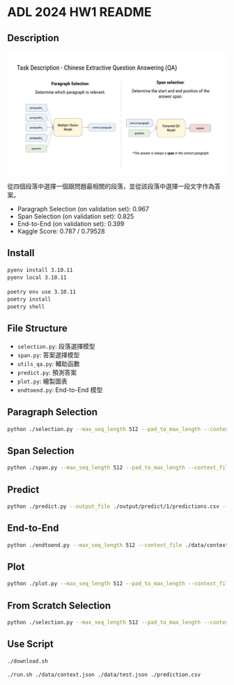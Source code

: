 # ADL 2024 HW1 README

## Description

![ADL 2024 HW1 Description](./image/image.png)

從四個段落中選擇一個跟問題最相關的段落，並從該段落中選擇一段文字作為答案。

- Paragraph Selection (on validation set): 0.967
- Span Selection (on validation set): 0.825
- End-to-End (on validation set): 0.399
- Kaggle Score: 0.787 / 0.79528

## Install

```bash
pyenv install 3.10.11
pyenv local 3.10.11

poetry env use 3.10.11
poetry install
poetry shell
```

## File Structure

- `selection.py`: 段落選擇模型
- `span.py`: 答案選擇模型
- `utils_qa.py`: 輔助函數
- `predict.py`: 預測答案
- `plot.py`: 繪製圖表
- `endtoend.py`: End-to-End 模型


## Paragraph Selection

```bash
python ./selection.py --max_seq_length 512 --pad_to_max_length --context_file ./data/context.json --train_file ./data/train.json --validation_file ./data/valid.json --model_name_or_path hfl/chinese-macbert-base --gradient_accumulation_steps 32 --per_device_train_batch_size 2 --per_device_eval_batch_size 2 --learning_rate 5e-5  --num_train_epochs 1 --lr_scheduler_type cosine --output_dir ./output/select/1 --seed 42
```

## Span Selection

```bash
python ./span.py --max_seq_length 512 --pad_to_max_length --context_file ./data/context.json --train_file ./data/train.json --validation_file ./data/valid.json --model_name_or_path hfl/chinese-macbert-base --per_device_train_batch_size 8 --per_device_eval_batch_size 8 --gradient_accumulation_steps 4 --learning_rate 5e-5 --num_train_epochs 3 --lr_scheduler_type cosine --output_dir ./output/span/1 --seed 42 --max_answer_length 40 --n_best_size 40
```

## Predict

```bash
python ./predict.py --output_file ./output/predict/1/predictions.csv --context_file ./data/context.json --test_file ./data/test.json --max_seq_length 512 --pad_to_max_length --selection_model_name_or_path ./output/select/1 --extra_model_name_or_path ./output/span/1 --max_answer_length 40 --n_best_size 40
```

## End-to-End

```bash
python ./endtoend.py --max_seq_length 512 --context_file ./data/context.json --train_file ./data/train.json --validation_file ./data/valid.json --pad_to_max_length --model_name_or_path xlnet/xlnet-base-cased --per_device_train_batch_size 2 --per_device_eval_batch_size 2 --gradient_accumulation_steps 32 --learning_rate 3e-5 --num_train_epochs 2 --lr_scheduler_type cosine --output_dir ./output/end/1 --seed 42
```

## Plot

```bash
python ./plot.py --max_seq_length 512 --pad_to_max_length --context_file ./data/context.json --train_file ./data/train.json --validation_file ./data/valid.json --model_name_or_path hfl/chinese-macbert-base --per_device_train_batch_size 8 --per_device_eval_batch_size 8 --gradient_accumulation_steps 4 --learning_rate 5e-5 --num_train_epochs 1 --lr_scheduler_type cosine --output_dir ./output/plot/1 --seed 42 --max_answer_length 40 --n_best_size 40
```

## From Scratch Selection

```bash
python ./selection.py --max_seq_length 512 --pad_to_max_length --context_file ./data/context.json --train_file ./data/train.json --validation_file ./data/valid.json --model_type bert --tokenizer_name hfl/chinese-macbert-base --gradient_accumulation_steps 16 --per_device_train_batch_size 2 --per_device_eval_batch_size 2 --learning_rate 5e-5 --num_train_epochs 1 --lr_scheduler_type cosine --output_dir ./output/select/100 --seed 42
```

## Use Script

```bash
./download.sh
```

```bash
./run.sh ./data/context.json ./data/test.json ./prediction.csv
```
